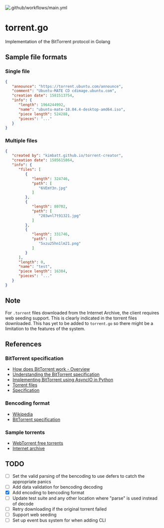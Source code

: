 ![.github/workflows/main.yml](https://github.com/woojiahao/torrent.go/workflows/.github/workflows/main.yml/badge.svg?branch=master)

# torrent.go
Implementation of the BitTorrent protocol in Golang

## Sample file formats

### Single file

```json
{
   "announce": "https://torrent.ubuntu.com/announce",
   "comment": "Ubuntu-MATE CD cdimage.ubuntu.com",
   "creation date": 1581513754,
   "info": {
      "length": 1964244992,
      "name": "ubuntu-mate-18.04.4-desktop-amd64.iso",
      "piece length": 524288,
      "pieces": "..."
   }
}
```

### Multiple files

```json
{
   "created by": "kimbatt.github.io/torrent-creator",
   "creation date": 1585615864,
   "info": {
      "files": [
         {
            "length": 324746,
            "path": [
               "6VEmY3n.jpg"
            ]
         },
         {
            "length": 80702,
            "path": [
               "203wnl7t91321.jpg"
            ]
         },
         {
            "length": 331746,
            "path": [
               "5xzu25hn1lm21.png"
            ]
         }
      ],
      "length": 0,
      "name": "test",
      "piece length": 16384,
      "pieces": "..."
   }
}
```

## Note

For `.torrent` files downloaded from the Internet Archive, the client requires web seeding support. This is clearly indicated 
in the torrent files downloaded. This has yet to be added to `torrent.go` so there might be a limitation to the features of 
the system.

## References

### BitTorrent specification

- [How does BitTorrent work - Overview](https://www.howtogeek.com/141257/htg-explains-how-does-bittorrent-work/)
- [Understanding the BitTorrent specification](http://dandylife.net/docs/BitTorrent-Protocol.pdf)
- [Implementing BitTorrent using AsyncIO in Python](https://youtu.be/Pe3b9bdRtiE)
- [Torrent files](https://en.wikipedia.org/wiki/Torrent_file)
- [Specification](https://wiki.theory.org/index.php/BitTorrentSpecification)

### Bencoding format

- [Wikipedia](https://en.wikipedia.org/wiki/Bencode)
- [BitTorrent specification](https://www.bittorrent.org/beps/bep_0003.html)

### Sample torrents

- [WebTorrent free torrents](https://webtorrent.io/free-torrents)
- [Internet archive](https://archive.org/)

## TODO 

- [ ] Set the valid parsing of the bencoding to use defers to catch the appropriate panics
- [ ] Add data validation for bencoding decoding
- [X] Add encoding to bencoding format
- [ ] Update test suite and any other location where "parse" is used instead of decode
- [ ] Retry downloading if the original torrent failed
- [ ] Support web seeding
- [ ] Set up event bus system for when adding CLI 
